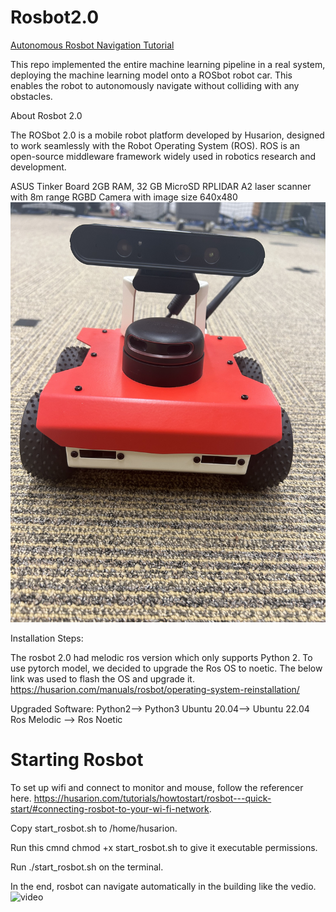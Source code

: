 # Rosbot2.0

[Autonomous Rosbot Navigation Tutorial ](https://github.com/MissMeriel/ROSbot_data_collection/tree/master)

This repo implemented the entire machine learning pipeline in a real system, deploying the machine learning model onto a ROSbot robot car. This enables the robot to autonomously navigate without colliding with any obstacles.


About Rosbot 2.0


The ROSbot 2.0 is a mobile robot platform developed by Husarion, designed to work seamlessly with the Robot Operating System (ROS). ROS is an open-source middleware framework widely used in robotics research and development. 

ASUS Tinker Board 2GB RAM, 32 GB MicroSD 
RPLIDAR A2 laser scanner with 8m range 
RGBD Camera with image size 640x480 
![image](https://github.com/Taylucky/Rosbot2.0/blob/master/figures/IMG_2994.jpg)

Installation Steps: 

The rosbot 2.0 had melodic ros version which only supports Python 2. 
To use pytorch model, we decided to upgrade the Ros OS to noetic. The below link was used to flash the OS and upgrade it. 
https://husarion.com/manuals/rosbot/operating-system-reinstallation/ 

Upgraded Software:
Python2--> Python3
Ubuntu 20.04--> Ubuntu 22.04
Ros Melodic --> Ros Noetic


# Starting Rosbot

To set up wifi and connect to monitor and mouse, follow the referencer here. https://husarion.com/tutorials/howtostart/rosbot---quick-start/#connecting-rosbot-to-your-wi-fi-network.

Copy start_rosbot.sh to /home/husarion.

Run this cmnd chmod +x start_rosbot.sh to give it executable permissions.

Run ./start_rosbot.sh on the terminal.

In the end, rosbot can navigate automatically in the building like the vedio.<br>
![video](https://github.com/Taylucky/Rosbot2.0/assets/61022721/c4c62644-ddf7-4cfc-8db3-5d676099ecea)
 
